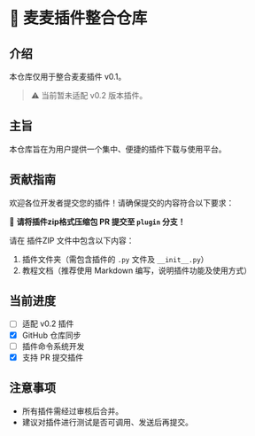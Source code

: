 
# 🚀 麦麦插件整合仓库

## 介绍
本仓库仅用于整合麦麦插件 v0.1。

> ⚠️ 当前暂未适配 v0.2 版本插件。

## 主旨
本仓库旨在为用户提供一个集中、便捷的插件下载与使用平台。

## 贡献指南

欢迎各位开发者提交您的插件！请确保提交的内容符合以下要求：

📌 **请将插件zip格式压缩包 PR 提交至 `plugin` 分支！**

请在 插件ZIP 文件中包含以下内容：

1. 插件文件夹（需包含插件的 `.py` 文件及 `__init__.py`）
2. 教程文档（推荐使用 Markdown 编写，说明插件功能及使用方式）

## 当前进度
- [ ] 适配 v0.2 插件
- [x] GitHub 仓库同步
- [ ] 插件命令系统开发
- [x] 支持 PR 提交插件

## 注意事项
- 所有插件需经过审核后合并。
- 建议对插件进行测试是否可调用、发送后再提交。